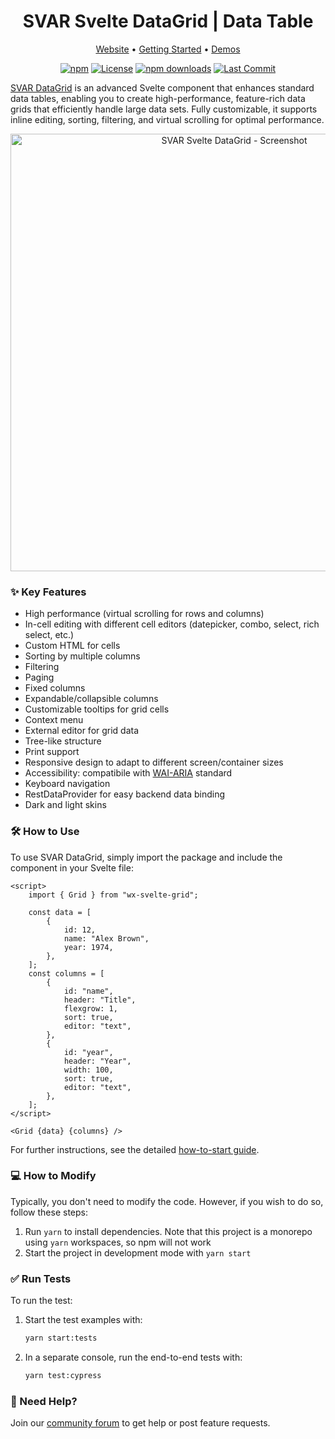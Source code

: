 <div align="center">
	
# SVAR Svelte DataGrid | Data Table

</div>

<div align="center">

[Website](https://svar.dev/svelte/datagrid/) • [Getting Started](https://docs.svar.dev/svelte/grid/getting_started/) • [Demos](https://docs.svar.dev/svelte/grid/samples/#/base/willow)

</div>

<div align="center">

[![npm](https://img.shields.io/npm/v/wx-svelte-grid.svg)](https://www.npmjs.com/package/wx-svelte-grid)
[![License](https://img.shields.io/github/license/svar-widgets/grid)](https://github.com/svar-widgets/grid/blob/main/license.txt)
[![npm downloads](https://img.shields.io/npm/dm/wx-svelte-grid.svg)](https://www.npmjs.com/package/wx-svelte-grid)
[![Last Commit](https://img.shields.io/github/last-commit/svar-widgets/grid)](https://github.com/svar-widgets/grid)

</div>

[SVAR DataGrid](https://svar.dev/svelte/datagrid/) is an advanced Svelte component that enhances standard data tables, enabling you to create high-performance, feature-rich data grids that efficiently handle large data sets. Fully customizable, it supports inline editing, sorting, filtering, and virtual scrolling for optimal performance.

<div align="center">
  <img src="https://cdn.svar.dev/public/react-grid.png" alt="SVAR Svelte DataGrid - Screenshot" width="700">
</div>

### :sparkles: Key Features

-   High performance (virtual scrolling for rows and columns)
-   In-cell editing with different cell editors (datepicker, combo, select, rich select, etc.)
-   Custom HTML for cells
-   Sorting by multiple columns
-   Filtering
-   Paging
-   Fixed columns
-   Expandable/collapsible columns
-   Customizable tooltips for grid cells
-   Context menu
-   External editor for grid data
-   Tree-like structure
-   Print support
-   Responsive design to adapt to different screen/container sizes
-   Accessibility: compatibile with [WAI-ARIA](https://www.w3.org/WAI/standards-guidelines/aria/) standard
-   Keyboard navigation
-   RestDataProvider for easy backend data binding
-   Dark and light skins

### :hammer_and_wrench: How to Use

To use SVAR DataGrid, simply import the package and include the component in your Svelte file:

```svelte
<script>
	import { Grid } from "wx-svelte-grid";

	const data = [
		{
			id: 12,
			name: "Alex Brown",
			year: 1974,
		},
	];
	const columns = [
		{
			id: "name",
			header: "Title",
			flexgrow: 1,
			sort: true,
			editor: "text",
		},
		{
			id: "year",
			header: "Year",
			width: 100,
			sort: true,
			editor: "text",
		},
	];
</script>

<Grid {data} {columns} />
```

For further instructions, see the detailed [how-to-start guide](https://docs.svar.dev/svelte/grid/getting_started).

### :computer: How to Modify

Typically, you don't need to modify the code. However, if you wish to do so, follow these steps:

1. Run `yarn` to install dependencies. Note that this project is a monorepo using `yarn` workspaces, so npm will not work
2. Start the project in development mode with `yarn start`

### :white_check_mark: Run Tests

To run the test:

1. Start the test examples with:
    ```sh
    yarn start:tests
    ```
2. In a separate console, run the end-to-end tests with:
    ```sh
    yarn test:cypress
    ```

### :speech_balloon: Need Help?

Join our [community forum](https://forum.svar.dev) to get help or post feature requests.
